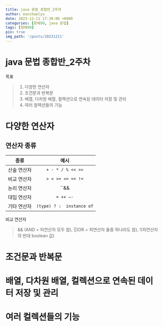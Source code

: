 ```yaml
---
title: java 문법 종합반_2주차
author: eunchaelyu
date: 2023-12-11 17:30:00 +0900
categories: [항해99, java 문법]
tags: [항해99]
pin: true
img_path: '/posts/20231211'
---
```


# java 문법 종합반_2주차    
  목표
> 1. 다양한 연산자 
> 2. 조건문과 반복문
> 3. 배열, 다차원 배열, 컬렉션으로 연속된 데이터 저장 및 관리
> 4. 여러 컬렉션들의 기능

# 다양한 연산자 
## 연산자 종류
|종류|예시|
|:----:|:----:|
| 산술 연산자 | ``+ - * / % << >>``| 
| 비교 연산자 | ``> < >= <= == !=``| 
| 논리 연산자 | ``&& || !`` | 
| 대입 연산자 | ``= ++ —-``| 
| 기타 연산자 | ``(type) ? :  instance of``| 

  비교 연산자
> && (AND = 피연산자 모두 참), ||(OR = 피연산자 둘중 하나라도 참),  !(피연산자의 반대 boolean 값)    

# 조건문과 반복문


# 배열, 다차원 배열, 컬렉션으로 연속된 데이터 저장 및 관리


# 여러 컬렉션들의 기능 
